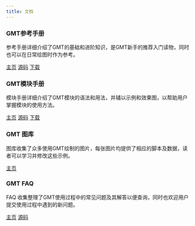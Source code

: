 ```yaml
---
title: 文档
---
```


<div class="row">
    <div class="col-sm-6 col-md-3 col-lg-3">
        <div class="thumbnail">
            <div class="caption">
            <h3 class="text-center"><i class="fa fa-book"></i> GMT参考手册</h3>
            <p>参考手册详细介绍了GMT的基础和进阶知识，是GMT新手的推荐入门读物，同时也可以在日常绘图时作为参考。</p>
            <div class="text-center">
            <a href="https://docs.gmt-china.org" class="btn btn-primary" role="button">主页</a>
            <a href="https://github.com/gmt-china/GMT_docs" class="btn btn-default" role="button">源码</a>
            <a href="https://gmt-china.org/download/" class="btn btn-default" role="button">下载</a>
            </div>
            </div>
        </div>
    </div>
    <div class="col-sm-6 col-md-3 col-lg-3">
        <div class="thumbnail">
            <div class="caption">
            <h3 class="text-center"><i class="fa fa-book"></i> GMT模块手册</h3>
            <p>模块手册详细介绍了GMT模块的语法和用法，并辅以示例和效果图，以帮助用户掌握模块的使用方法。</p>
            <div class="text-center">
            <a href="https://modules.gmt-china.org" class="btn btn-primary" role="button">主页</a>
            <a href="https://github.com/gmt-china/GMT_modules" class="btn btn-default" role="button">源码</a>
            <a href="https://gmt-china.org/download/" class="btn btn-default" role="button">下载</a>
            </div>
            </div>
        </div>
    </div>
    <div class="clearfix visible-sm"></div>
    <div class="col-sm-6 col-md-3 col-lg-3">
        <div class="thumbnail">
            <div class="caption">
            <h3 class="text-center"><i class="fa fa-image"></i> GMT 图库</h3>
            <p>图库收集了众多使用GMT绘制的图片，每张图片均提供了相应的脚本及数据，读者可以学习并修改这些示例。</p>
            <div class="text-center">
            <a href="https://gmt-china.org/gallery/" class="btn btn-primary" role="button">主页</a>
            </div>
            </div>
        </div>
    </div>
    <div class="col-sm-6 col-md-3 col-lg-3">
        <div class="thumbnail">
            <div class="caption">
            <h3 class="text-center"><i class="fa fa-question-circle"></i> GMT FAQ</h3>
            <p>FAQ 收集整理了GMT使用过程中的常见问题及其解答以便查询，同时也欢迎用户提交使用过程中遇到的新问题。</p>
            <div class="text-center">
            <a href="https://faqs.gmt-china.org/" class="btn btn-primary" role="button">主页</a>
            <a href="https://github.com/gmt-china/GMT_FAQs" class="btn btn-default" role="button">源码</a>
            </div>
            </div>
        </div>
    </div>
</div>
